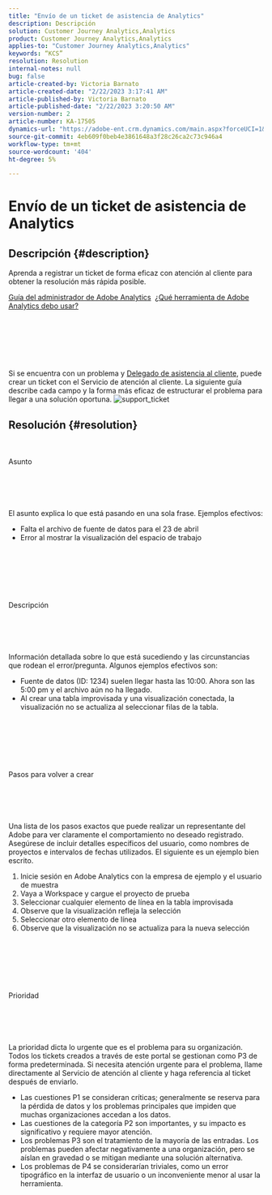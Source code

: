 ```yaml
---
title: "Envío de un ticket de asistencia de Analytics"
description: Descripción
solution: Customer Journey Analytics,Analytics
product: Customer Journey Analytics,Analytics
applies-to: "Customer Journey Analytics,Analytics"
keywords: “KCS”
resolution: Resolution
internal-notes: null
bug: false
article-created-by: Victoria Barnato
article-created-date: "2/22/2023 3:17:41 AM"
article-published-by: Victoria Barnato
article-published-date: "2/22/2023 3:20:50 AM"
version-number: 2
article-number: KA-17505
dynamics-url: "https://adobe-ent.crm.dynamics.com/main.aspx?forceUCI=1&pagetype=entityrecord&etn=knowledgearticle&id=64925975-5fb2-ed11-83fe-6045bd0067ea"
source-git-commit: 4eb609f0beb4e3861648a3f28c26ca2c73c946a4
workflow-type: tm+mt
source-wordcount: '404'
ht-degree: 5%

---
```


# Envío de un ticket de asistencia de Analytics

## Descripción {#description}


Aprenda a registrar un ticket de forma eficaz con atención al cliente para obtener la resolución más rápida posible.



[Guía del administrador de Adobe Analytics](https://docs.adobe.com/help/es-ES/analytics/admin/home.html)  [¿Qué herramienta de Adobe Analytics debo usar?](https://docs.adobe.com/help/es-ES/analytics/admin/admin-overview/which-analytics-tool.html)


<br><br><br><br> <br><br>
Si se encuentra con un problema y [Delegado de asistencia al cliente](https://helpx.adobe.com/es/experience-cloud/supported-users.html), puede crear un ticket con el Servicio de atención al cliente. La siguiente guía describe cada campo y la forma más eficaz de estructurar el problema para llegar a una solución oportuna.
![support_ticket](https://helpx.adobe.com/content/dam/help/en/analytics/kb/submitting-an-analytics-support-ticket/jcr:content/main-pars/image/support_ticket.png "support_ticket")

## Resolución {#resolution}

<br><br>Asunto<br><br><br><br> <br><br>
El asunto explica lo que está pasando en una sola frase. Ejemplos efectivos:

- Falta el archivo de fuente de datos para el 23 de abril
- Error al mostrar la visualización del espacio de trabajo

<br><br><br><br> <br><br>Descripción<br><br><br><br> <br><br>
Información detallada sobre lo que está sucediendo y las circunstancias que rodean el error/pregunta. Algunos ejemplos efectivos son:

- Fuente de datos (ID: 1234) suelen llegar hasta las 10:00. Ahora son las 5:00 pm y el archivo aún no ha llegado.
- Al crear una tabla improvisada y una visualización conectada, la visualización no se actualiza al seleccionar filas de la tabla.

<br><br><br><br> <br><br>Pasos para volver a crear<br><br><br><br> <br><br>
Una lista de los pasos exactos que puede realizar un representante del Adobe para ver claramente el comportamiento no deseado registrado. Asegúrese de incluir detalles específicos del usuario, como nombres de proyectos e intervalos de fechas utilizados. El siguiente es un ejemplo bien escrito.

1. Inicie sesión en Adobe Analytics con la empresa de ejemplo y el usuario de muestra
2. Vaya a Workspace y cargue el proyecto de prueba
3. Seleccionar cualquier elemento de línea en la tabla improvisada
4. Observe que la visualización refleja la selección
5. Seleccionar otro elemento de línea
6. Observe que la visualización no se actualiza para la nueva selección

<br><br><br><br> <br><br>Prioridad<br><br><br><br> <br><br>
La prioridad dicta lo urgente que es el problema para su organización. Todos los tickets creados a través de este portal se gestionan como P3 de forma predeterminada. Si necesita atención urgente para el problema, llame directamente al Servicio de atención al cliente y haga referencia al ticket después de enviarlo.

- Las cuestiones P1 se consideran críticas; generalmente se reserva para la pérdida de datos y los problemas principales que impiden que muchas organizaciones accedan a los datos.
- Las cuestiones de la categoría P2 son importantes, y su impacto es significativo y requiere mayor atención.
- Los problemas P3 son el tratamiento de la mayoría de las entradas. Los problemas pueden afectar negativamente a una organización, pero se aíslan en gravedad o se mitigan mediante una solución alternativa.
- Los problemas de P4 se considerarían triviales, como un error tipográfico en la interfaz de usuario o un inconveniente menor al usar la herramienta.

<br><br><br><br> 